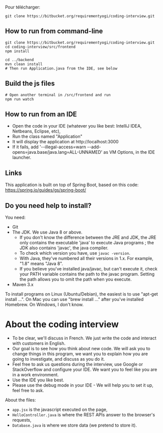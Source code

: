 Pour télécharger:
```
git clone https://bitbucket.org/requirementyogi/coding-interview.git
```

## How to run from command-line

```
git clone https://bitbucket.org/requirementyogi/coding-interview.git
cd coding-interview/src/frontend
npm install

cd ../backend
mvn clean install
# Then run Application.java from the IDE, see below
```

## Build the js files
```
# Open another terminal in /src/frontend and run
npm run watch
```

## How to run from an IDE

- Open the code in your IDE (whatever you like best: IntelliJ IDEA, Netbeans, Eclipse, etc),
- Run the class named "Application"
- It will display the application at http://localhost:3000
- If it fails, add '--illegal-access=warn --add-opens=java.base/java.lang=ALL-UNNAMED' as VM Options, in the IDE launcher.

## Links

This application is built on top of Spring Boot, based on this code: https://spring.io/guides/gs/spring-boot/

## Do you need help to install?

You need:

- Git
- The JDK. We use Java 8 or above.
    - If you don't know the difference between the JRE and JDK, the JRE only contains
      the executable 'java' to execute Java programs ; the JDK also contains 'javac', the java compiler.
    - To check which version you have, use `javac -version`.
    - With Java, they've numbered all their versions in 1.x. For example, "1.8" means "Java 8".
    - If you believe you've installed java/javac, but can't execute it, check your PATH variable contains the path to
      the javac program. Setting the path allows you to omit the path when you execute.
- Maven 3.x

To install programs on Linux (Ubuntu/Debian), the easiest is to use "apt-get install ...". On Mac you can use "brew install ..." after you've installed Homebrew. On Windows, I don't know.

# About the coding interview

- To be clear, we'll discuss in French. We just write the code and interact with customers in English.
- Our goal is to see how you think about new code. We will ask you to change things in this program, we want you to explain how you are going to investigate, and discuss as you do it.
- Feel free to ask us questions during the interview, use Google or StackOverflow and configure your IDE. We want you to feel like you are in a work environment.
- Use the IDE you like best.
- Please use the debug mode in your IDE - We will help you to set it up, feel free to ask.

About the files:

- `app.jsx` is the javascript executed on the page,
- `HelloController.java` is where the REST APIs answer to the browser's requests,
- `Database.java` is where we store data (we pretend to store it).
